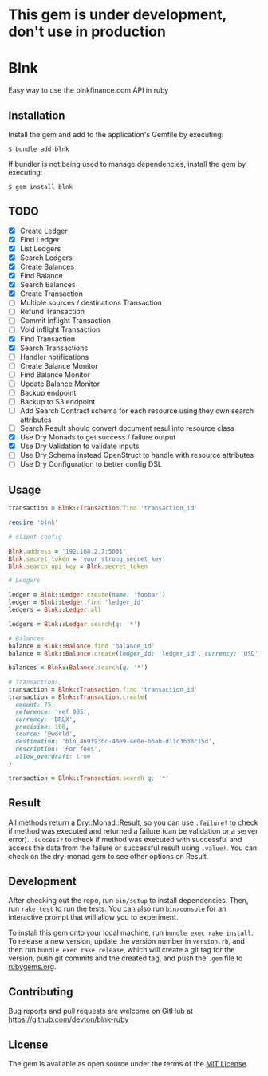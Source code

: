 # This gem is under development, don't use in production

# Blnk

Easy way to use the blnkfinance.com API in ruby

## Installation

Install the gem and add to the application's Gemfile by executing:

    $ bundle add blnk

If bundler is not being used to manage dependencies, install the gem by executing:

    $ gem install blnk

## TODO

- [x] Create Ledger
- [x] Find Ledger
- [x] List Ledgers
- [x] Search Ledgers
- [x] Create Balances
- [x] Find Balance
- [x] Search Balances
- [x] Create Transaction
- [ ] Multiple sources / destinations Transaction
- [ ] Refund Transaction
- [ ] Commit inflight Transaction
- [ ] Void inflight Transaction
- [x] Find Transaction
- [x] Search Transactions
- [ ] Handler notifications
- [ ] Create Balance Monitor
- [ ] Find Balance Monitor
- [ ] Update Balance Monitor
- [ ] Backup endpoint
- [ ] Backup to S3 endpoint
- [ ] Add Search Contract schema for each resource using they own search attributes
- [ ] Search Result should convert document resul into resource class
- [x] Use Dry Monads to get success / failure output
- [x] Use Dry Validation to validate inputs
- [ ] Use Dry Schema instead OpenStruct to handle with resource attributes
- [ ] Use Dry Configuration to better config DSL

## Usage

```ruby
transaction = Blnk::Transaction.find 'transaction_id'

require 'blnk'

# client config

Blnk.address = '192.168.2.7:5001'
Blnk.secret_token = 'your_strong_secret_key'
Blnk.search_api_key = Blnk.secret_token

# Ledgers

ledger = Blnk::Ledger.create(name: 'foobar')
ledger = Blnk::Ledger.find 'ledger_id'
ledgers = Blnk::Ledger.all

ledgers = Blnk::Ledger.search(q: '*')

# Balances
balance = Blnk::Balance.find 'balance_id'
balance = Blnk::Balance.create(ledger_id: 'ledger_id', currency: 'USD')

balances = Blnk::Balance.search(q: '*')

# Transactions
transaction = Blnk::Transaction.find 'transaction_id'
transaction = Blnk::Transaction.create(
  amount: 75,
  reference: 'ref_005',
  currency: 'BRLX',
  precision: 100,
  source: '@world',
  destination: 'bln_469f93bc-40e9-4e0e-b6ab-d11c3638c15d',
  description: 'For fees',
  allow_overdraft: true
)

transaction = Blnk::Transaction.search q: '*'
```

## Result

All methods return a Dry::Monad::Result, so you can use ```.failure?``` to check if method was executed and returned a failure (can be validation or a server error). ```.success?``` to check if method was executed with successful and access the data from the failure or successful result using ```.value!```. You can check on the dry-monad gem to see other options on Result.


## Development

After checking out the repo, run `bin/setup` to install dependencies. Then, run `rake test` to run the tests. You can also run `bin/console` for an interactive prompt that will allow you to experiment.

To install this gem onto your local machine, run `bundle exec rake install`. To release a new version, update the version number in `version.rb`, and then run `bundle exec rake release`, which will create a git tag for the version, push git commits and the created tag, and push the `.gem` file to [rubygems.org](https://rubygems.org).

## Contributing

Bug reports and pull requests are welcome on GitHub at https://github.com/devton/blnk-ruby

## License

The gem is available as open source under the terms of the [MIT License](https://opensource.org/licenses/MIT).

